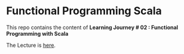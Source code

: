 # Functional Programming Scala

This repo contains the content of <b>Learning Journey # 02 : Functional Programming with Scala</b>

The Lecture is <a href="https://github.com/shahzaibk23/Functional-Programming-Scala/blob/master/Learning%20journey-02.pdf">here</a>.